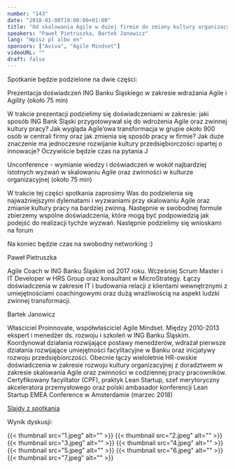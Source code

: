 ```yaml
---
number: "143"
date: "2018-01-08T19:00:00+01:00"
title: "Od skalowania Agile w dużej firmie do zmiany kultury organizacyjnej"
speakers: "Paweł Pietruszka, Bartek Janowicz"
lang: "Wpisz pl albo en"
sponsors: ["Aviva", "Agile Mindset"]
videoURL: ""
draft: false
---
```


Spotkanie będzie podzielone na dwie części:

Prezentacja doświadczeń ING Banku Śląskiego w zakresie wdrażania Agile i Agility (około 75 min)

W trakcie prezentacji podzielimy się doświadczeniami w zakresie: jaki sposób ING Bank Śląski przygotowywał się do wdrożenia Agile oraz zwinnej kultury pracy? Jak wygląda Agile’owa transformacja w grupie około 900 osób w centrali firmy oraz jak zmienia się sposób pracy w firmie? Jak duże znaczenie ma jednoczesne rozwijanie kultury przedsiębiorczości opartej o innowacje? Oczywiście będzie czas na pytania J

Unconference - wymianie wiedzy i doświadczeń w wokół najbardziej istotnych wyzwań w skalowaniu Agile oraz zwinności w kulturze organizacyjnej (około 75 min)

W trakcie tej części spotkania zaprosimy Was do podzielenia się najważniejszymi dylematami i wyzwaniami przy skalowaniu Agile oraz zmianie kultury pracy na bardziej zwinną. Następnie w swobodnej formule zbierzemy wspólne doświadczenia, które mogą być podpowiedzią jak podejść do realizacji tychże wyzwań. Następnie podzielimy się wnioskami na forum

Na koniec będzie czas na swobodny networking :)


Paweł Pietruszka

Agile Coach w ING Banku Śląskim od 2017 roku. Wcześniej Scrum Master i IT Developer w HRS Group oraz konsultant w MicroStrategy. Łączy doświadczenia w zakresie IT i budowania relacji z klientami wewnętrznymi z umiejętnościami coachingowymi oraz dużą wrażliwością na aspekt ludzki zwinnej transformacji.

Bartek Janowicz

Właściciel Proinnovate, współwłaściciel Agile Mindset. Między 2010-2013 ekspert i menedżer ds. rozwoju i szkoleń w ING Banku Śląskim. Koordynował działania rozwijające postawy menedżerów, wdrażał pierwsze działania rozwijające umiejętności facylitacyjne w Banku oraz inicjatywy rozwoju przedsiębiorczości. Obecnie łączy wieloletnie HR-owskie doświadczenia w zakresie rozwoju kultury organizacyjnej z doradztwem w zakresie skalowania Agile oraz zwinności w codziennej pracy pracowników. Certyfikowany facylitator (CPF), praktyk Lean Startup, szef merytoryczny akceleratora przemysłowego oraz polski ambasador konferencji Lean Startup EMEA Conference w Amsterdamie (marzec 2018)

<a href="https://www.slideshare.net/secret/1rdzYgyRtTnje7" target="_blank">Slajdy z spotkania</a>

Wynik dyskusji:

{{< thumbnail src="1.jpeg" alt="" >}}
{{< thumbnail src="2.jpeg" alt="" >}}
{{< thumbnail src="3.jpeg" alt="" >}}
{{< thumbnail src="4.jpeg" alt="" >}}
{{< thumbnail src="5.jpeg" alt="" >}}
{{< thumbnail src="6.jpeg" alt="" >}}
{{< thumbnail src="7.jpeg" alt="" >}}

